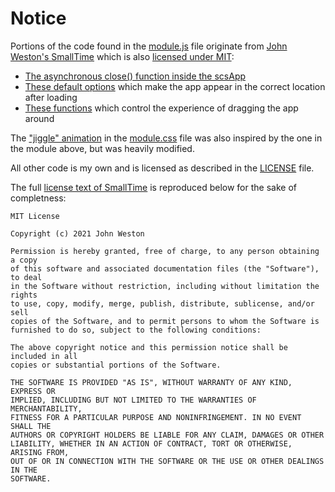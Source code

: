 # Notice

Portions of the code found in the [module.js](module.js) file originate from [John Weston's SmallTime](https://github.com/unsoluble/smalltime) which is also [licensed under MIT](https://github.com/unsoluble/smalltime/blob/main/LICENSE):

- [The asynchronous close() function inside the scsApp](https://github.com/arcanistzed/scs/blob/277783cbc04ab2ced66f231fc68c666d1ba6e42c/scripts/module.js#L32-L55)
- [These default options](https://github.com/arcanistzed/scs/blob/4ef546e9bc7bd66a94d77534155db0989abfa1f6/scripts/module.js#L59-L86) which make the app appear in the correct location after loading
- [These functions](https://github.com/arcanistzed/scs/blob/277783cbc04ab2ced66f231fc68c666d1ba6e42c/scripts/module.js#L121-L228) which control the experience of dragging the app around

The ["jiggle" animation](https://github.com/arcanistzed/scs/blob/277783cbc04ab2ced66f231fc68c666d1ba6e42c/styles/module.css#L81-L91) in the [module.css](module.css) file was also inspired by the one in the module above, but was heavily modified.

All other code is my own and is licensed as described in the [LICENSE](LICENSE) file.

The full [license text of SmallTime](https://github.com/unsoluble/smalltime/blob/main/LICENSE) is reproduced below for the sake of completness:

```text
MIT License

Copyright (c) 2021 John Weston

Permission is hereby granted, free of charge, to any person obtaining a copy
of this software and associated documentation files (the "Software"), to deal
in the Software without restriction, including without limitation the rights
to use, copy, modify, merge, publish, distribute, sublicense, and/or sell
copies of the Software, and to permit persons to whom the Software is
furnished to do so, subject to the following conditions:

The above copyright notice and this permission notice shall be included in all
copies or substantial portions of the Software.

THE SOFTWARE IS PROVIDED "AS IS", WITHOUT WARRANTY OF ANY KIND, EXPRESS OR
IMPLIED, INCLUDING BUT NOT LIMITED TO THE WARRANTIES OF MERCHANTABILITY,
FITNESS FOR A PARTICULAR PURPOSE AND NONINFRINGEMENT. IN NO EVENT SHALL THE
AUTHORS OR COPYRIGHT HOLDERS BE LIABLE FOR ANY CLAIM, DAMAGES OR OTHER
LIABILITY, WHETHER IN AN ACTION OF CONTRACT, TORT OR OTHERWISE, ARISING FROM,
OUT OF OR IN CONNECTION WITH THE SOFTWARE OR THE USE OR OTHER DEALINGS IN THE
SOFTWARE.
```
